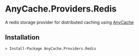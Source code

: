 # AnyCache.Providers.Redis
A redis storage provider for distributed caching using [AnyCache](https://github.com/replaysMike/AnyCache)

## Installation

```ps
> Install-Package AnyCache.Providers.Redis
```
